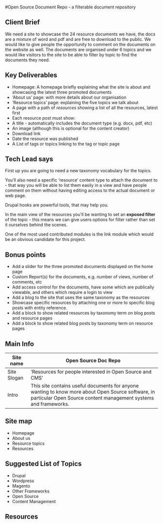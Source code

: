 #Open Source Document Repo - a filterable document repository

## Client Brief

We need a site to showcase the 24 resource documents we have, the docs are a mixture of word and pdf and are free to download to the public. We would like to give people the opportunity to comment on the documents on the website as well. The documents are organised under 6 topics and we would like visitors to the site to be able to filter by topic to find the documents they need.

## Key Deliverables

* Homepage: A homepage briefly explaining what the site is about and showcasing the latest three promoted documents
* ‘About us’ page: with more details about our organisation
* ‘Resource topics’ page: explaining the five topics we talk about
* A page with a path of *resources* showing a list of all the resources, latest first
* Each resource post must show:
* A title - automatically includes the document type \(e.g. docx, pdf, etc\)
* An image \(although this is optional for the content creator\)
* Download link
* Date the resource was published
* A List of tags or topics linking to the tag or topic page


## Tech Lead says

First up you are going to need a new taxonomy vocabulary for the topics.

You’ll also need a specific ‘resource’ content type to attach the document to - that way you will be able to list them easily in a view and have people comment on them without having editing access to the actual document or web page.

Drupal hooks are powerful tools, that may help you.

In the main view of the resources you'll be wanting to set an **exposed filter** of the topic - this means we can give users options for filter rather than set it ourselves behind the scenes.

One of the most used contributed modules is the link module which would be an obvious candidate for this project.

## Bonus points

* Add a slider for the three promoted documents displayed on the home page
* Custom Report\(s\) for the documents, e.g. number of views, number of comments, etc
* Add access control for the documents, have some which are publically viewable, and others which require a login to view
* Add a blog to the site that uses the same taxonomy as the resources
* Showcase specific resources by attaching one or more to specific blog posts with entity reference.
* Add a block to show related resources by taxonomy term on blog posts and resource pages
* Add a block to show related blog posts by taxonomy term on resource pages

## Main Info

| Site name | Open Source Doc Repo |
| --- | --- |
| Site Slogan | ‘Resources for people interested in Open Source and CMS’ |
| Intro | This site contains useful documents for anyone wanting to know more about Open Source software, in particular Open Source content management systems and frameworks. |

## Site map

* Homepage
* About us
* Resource topics
* Resources

## Suggested List of Topics

* Drupal
* Wordpress
* Magento
* Other Frameworks
* Open Source
* Content Management

## Resources
